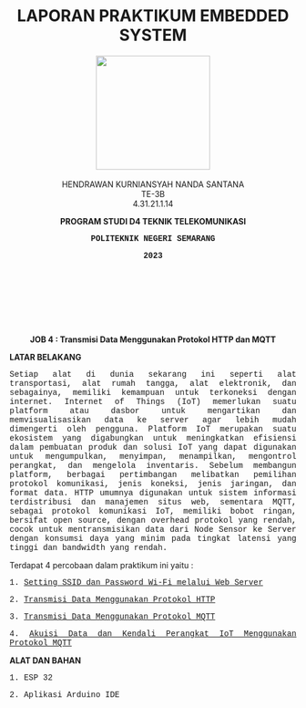 <h1 align="center">LAPORAN PRAKTIKUM EMBEDDED SYSTEM</h1>
<p align="center">
  <img src="https://en.polines.ac.id/images/logo_bw.jpg" width="200" height="200">
<br>
<br>HENDRAWAN KURNIANSYAH NANDA SANTANA
<br>TE-3B
<br>4.31.21.1.14</p>
<b><p align="center">PROGRAM STUDI D4 TEKNIK TELEKOMUNIKASI</p>
<p style="font-family:courier;" align="center">POLITEKNIK NEGERI SEMARANG</p>
<p style="font-family:courier;" align="center">2023</p></b>
<br></br>
<br></br>
<br></br>
<b><p align="center">JOB 4 : Transmisi Data Menggunakan Protokol HTTP dan MQTT</p></b>
<b><p align="left">LATAR BELAKANG</p></b>
<p style="font-family:courier;" align="justify">Setiap alat di dunia sekarang ini seperti alat transportasi, alat rumah tangga, alat elektronik, dan sebagainya, memiliki kemampuan untuk terkoneksi dengan internet. Internet of Things (IoT) memerlukan suatu platform atau dasbor untuk mengartikan dan memvisualisasikan data ke server agar lebih mudah dimengerti oleh pengguna. Platform IoT merupakan suatu ekosistem yang digabungkan untuk meningkatkan efisiensi dalam pembuatan produk dan solusi IoT yang dapat digunakan untuk mengumpulkan, menyimpan, menampilkan, mengontrol perangkat, dan mengelola inventaris. Sebelum membangun platform, berbagai pertimbangan melibatkan pemilihan protokol komunikasi, jenis koneksi, jenis jaringan, dan format data. HTTP umumnya digunakan untuk sistem informasi terdistribusi dan manajemen situs web, sementara MQTT, sebagai protokol komunikasi IoT, memiliki bobot ringan, bersifat open source, dengan overhead protokol yang rendah, cocok untuk mentransmisikan data dari Node Sensor ke Server dengan konsumsi daya yang minim pada tingkat latensi yang tinggi dan bandwidth yang rendah.</p>
<p align="left">Terdapat 4 percobaan dalam praktikum ini yaitu : </p>
<p style="font-family:courier;" align="justify">1. <a href = "https://github.com/hendrawansantana231/Sistem-Embedded/tree/main/job%204/A.%20Setting%20SSID%20dan%20Password%20Wifi"> Setting SSID dan Password Wi-Fi melalui Web Server</a></p>
<p style="font-family:courier;" align="justify">2. <a href = "https://github.com/hendrawansantana231/Sistem-Embedded/tree/main/job%204/B.%20Transmisi%20Data%20Menggunakan%20Protokol%20HTTP"> Transmisi Data Menggunakan Protokol HTTP</a></p>
<p style="font-family:courier;" align="justify">3. <a href = "https://github.com/hendrawansantana231/Sistem-Embedded/tree/main/job%204/C.%20Transmisi%20Data%20Menggunakan%20Protokol%20MQTT"> Transmisi Data Menggunakan Protokol MQTT</a></p>
<p style="font-family:courier;" align="justify">4. <a href = "https://github.com/hendrawansantana231/Sistem-Embedded/tree/main/job%204/D.%20Akuisi%20Data%20dan%20Kendali%20Perangkat%20IoT%20Menggunakan%20Protokol%20MQTT"> Akuisi Data dan Kendali Perangkat IoT Menggunakan Protokol MQTT</a></p>
<b><p align="left">ALAT DAN BAHAN</p></b>
<p style="font-family:courier;" align="justify">1. ESP 32</p>
<p style="font-family:courier;" align="justify">2. Aplikasi Arduino IDE</p>
